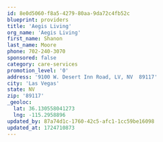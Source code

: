 ```yaml
---
id: 8e0d5060-f8a5-4279-80aa-9da72c4fb52c
blueprint: providers
title: 'Aegis Living'
org_name: 'Aegis Living'
first_name: Shanon
last_name: Moore
phone: 702-240-3070
sponsored: false
category: care-services
promotion_level: '0'
address: '9100 W. Desert Inn Road, LV, NV  89117'
city: 'Las Vegas'
state: NV
zip: '89117'
_geoloc:
  lat: 36.130558041273
  lng: -115.2958896
updated_by: 87a74d1c-1760-42c5-afc1-1cc59be16098
updated_at: 1724710873
---
```

